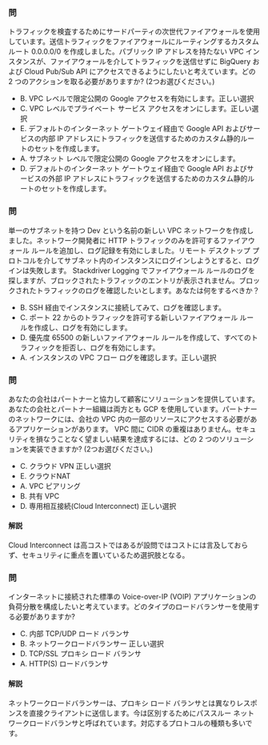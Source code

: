 ### 問
トラフィックを検査するためにサードパーティの次世代ファイアウォールを使用しています。送信トラフィックをファイアウォールにルーティングするカスタム ルート 0.0.0.0/0 を作成しました。パブリック IP アドレスを持たない VPC インスタンスが、ファイアウォールを介してトラフィックを送信せずに BigQuery および Cloud Pub/Sub API にアクセスできるようにしたいと考えています。どの 2 つのアクションを取る必要がありますか? (2つお選びください。)
* B. VPC レベルで限定公開の Google アクセスを有効にします。正しい選択
* C. VPC レベルでプライベート サービス アクセスをオンにします。正しい選択
* E. デフォルトのインターネット ゲートウェイ経由で Google API およびサービスの内部 IP アドレスにトラフィックを送信するためのカスタム静的ルートのセットを作成します。
* A. サブネット レベルで限定公開の Google アクセスをオンにします。
* D. デフォルトのインターネット ゲートウェイ経由で Google API およびサービスの外部 IP アドレスにトラフィックを送信するためのカスタム静的ルートのセットを作成します。

### 問
単一のサブネットを持つ Dev という名前の新しい VPC ネットワークを作成しました。ネットワーク開発者に HTTP トラフィックのみを許可するファイアウォール ルールを追加し、ログ記録を有効にしました。リモート デスクトップ プロトコルを介してサブネット内のインスタンスにログインしようとすると、ログインは失敗します。 Stackdriver Logging でファイアウォール ルールのログを探しますが、ブロックされたトラフィックのエントリが表示されません。ブロックされたトラフィックのログを確認したいとします。あなたは何をするべきか？
* B. SSH 経由でインスタンスに接続してみて、ログを確認します。
* C. ポート 22 からのトラフィックを許可する新しいファイアウォール ルールを作成し、ログを有効にします。
* D. 優先度 65500 の新しいファイアウォール ルールを作成して、すべてのトラフィックを拒否し、ログを有効にします。
* A. インスタンスの VPC フロー ログを確認します。正しい選択

### 問
あなたの会社はパートナーと協力して顧客にソリューションを提供しています。あなたの会社とパートナー組織は両方とも GCP を使用しています。パートナーのネットワークには、会社の VPC 内の一部のリソースにアクセスする必要があるアプリケーションがあります。 VPC 間に CIDR の重複はありません。セキュリティを損なうことなく望ましい結果を達成するには、どの 2 つのソリューションを実装できますか? (2つお選びください。)
* C. クラウド VPN 正しい選択
* E. クラウドNAT
* A. VPC ピアリング
* B. 共有 VPC
* D. 専用相互接続(Cloud Interconnect) 正しい選択
#### 解説
Cloud Interconnect は高コストではあるが設問ではコストには言及しておらず、セキュリティに重点を置いているため選択肢となる。

### 問
インターネットに接続された標準の Voice-over-IP (VOIP) アプリケーションの負荷分散を構成したいと考えています。どのタイプのロードバランサーを使用する必要がありますか?
* C. 内部 TCP/UDP ロード バランサ
* B. ネットワークロードバランサー 正しい選択
* D. TCP/SSL プロキシ ロード バランサ
* A. HTTP(S) ロードバランサ
#### 解説
ネットワークロードバランサーは、プロキシ ロード バランサとは異なりレスポンスを直接クライアントに送信します。今は区別するためにパススルー ネットワークロードバランサと呼ばれています。対応するプロトコルの種類も多いです。
